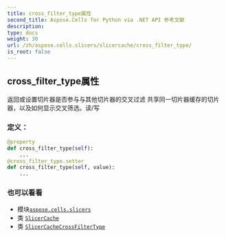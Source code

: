 ```yaml
---
title: cross_filter_type属性
second_title: Aspose.Cells for Python via .NET API 参考文献
description:
type: docs
weight: 30
url: /zh/aspose.cells.slicers/slicercache/cross_filter_type/
is_root: false
---
```

## cross_filter_type属性

返回或设置切片器是否参与与其他切片器的交叉过滤
共享同一切片器缓存的切片器，以及如何显示交叉筛选。读/写
### 定义：
```python
@property
def cross_filter_type(self):
    ...
@cross_filter_type.setter
def cross_filter_type(self, value):
    ...
```

### 也可以看看
* 模块[`aspose.cells.slicers`](../../)
* 类 [`SlicerCache`](/cells/python-net/zh/aspose.cells.slicers/slicercache)
* 类 [`SlicerCacheCrossFilterType`](/cells/python-net/zh/aspose.cells.slicers/slicercachecrossfiltertype)
